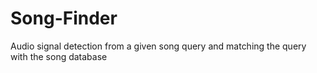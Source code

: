 # Song-Finder
Audio signal detection from a given song query and matching the query with the song database
